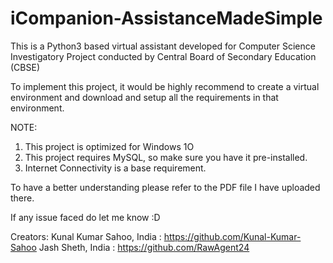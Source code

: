 # iCompanion-AssistanceMadeSimple
This is a Python3 based virtual assistant developed for Computer Science Investigatory Project conducted by Central Board of Secondary Education (CBSE)

To implement this project, it would be highly recommend to create a virtual environment and download and setup all the requirements in that environment.

NOTE: 
1. This project is optimized for Windows 1O
2. This project requires MySQL, so make sure you have it pre-installed.
3. Internet Connectivity is a base requirement.

To have a better understanding please refer to the PDF file I have uploaded there.

If any issue faced do let me know :D

Creators:
Kunal Kumar Sahoo, India : https://github.com/Kunal-Kumar-Sahoo
Jash Sheth, India : https://github.com/RawAgent24
